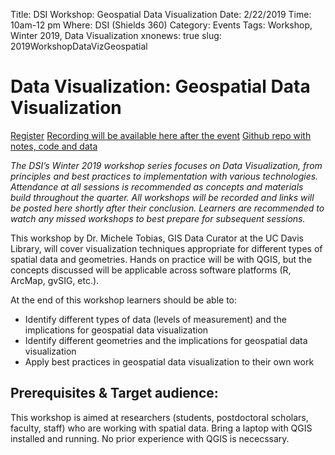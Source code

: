 Title: DSI Workshop: Geospatial Data Visualization
Date: 2/22/2019
Time: 10am-12 pm
Where: DSI (Shields 360)
Category: Events
Tags: Workshop, Winter 2019, Data Visualization
xnonews: true
slug: 2019WorkshopDataVizGeospatial

#  Data Visualization: Geospatial Data Visualization

[Register](https://forms.library.ucdavis.edu/classes/descriptions.php)
[Recording will be available here after the event]()
[Github repo with notes, code and data](https://github.com/MicheleTobias/Geospatial-Data-Visualization)

*The DSI’s Winter 2019 workshop series focuses on Data Visualization, from principles and best practices to implementation with various technologies. Attendance at all sessions is recommended as concepts and materials build throughout the quarter. All workshops will be recorded and links will be posted here shortly after their conclusion. Learners are recommended to watch any missed workshops to best prepare for subsequent sessions.*

This workshop by Dr. Michele Tobias, GIS Data Curator at the UC Davis Library, will cover visualization techniques appropriate for different types of spatial data and geometries. Hands on practice will be with QGIS, but the concepts discussed will be applicable across software platforms (R, ArcMap, gvSIG, etc.).

At the end of this workshop learners should be able to:

* Identify different types of data (levels of measurement) and the implications for geospatial data visualization
* Identify different geometries and the implications for geospatial data visualization
* Apply best practices in geospatial data visualization to their own work

## Prerequisites & Target audience:

This workshop is aimed at researchers (students, postdoctoral scholars, faculty, staff) who are working with spatial data. Bring a laptop with QGIS installed and running. No prior experience with QGIS is nececssary.